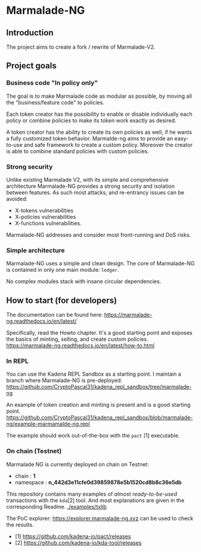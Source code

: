 # Marmalade-NG

## Introduction

The project aims to create a fork / rewrite of Marmalade-V2.

## Project goals

### Business code "In policy only"

The goal is to make Marmalade code as modular as possible, by moving all the "business/feature code" to policies.

Each token creator has the possibility to enable or disable individually each policy or combine policies to make its token work exactly as desired.

A token creator has the ability to create its own policies as well, if he wants a fully customized token behavior. Marmalde-ng aims to provide an easy-to-use and safe framework to create a custom policy.
Moreover the creator is able to combine standard policies with custom policies.   

### Strong security

Unlike existing Marmalade V2, with its simple and comprehensive architecture Marmalade-NG provides a strong security and isolation between features. As such most attacks, and re-entrancy issues can be avoided:
   - X-tokens vulnerabilities
   - X-policies vulnerabilities
   - X-functions vulnerabilities.

Marmalade-NG addresses and consider most front-running and DoS risks.

### Simple architecture

Marmalade-NG uses a simple and clean design. The core of Marmalade-NG is contained in only one main module: `ledger`.

No complex modules stack with insane circular dependencies.

## How to start (for developers)

The documentation can be found here:
https://marmalade-ng.readthedocs.io/en/latest/

Specifically, read the Howto chapter. It's a good starting point and exposes the basics of minting, selling, and create custom policies.
https://marmalade-ng.readthedocs.io/en/latest/how-to.html

### In REPL

You can use the Kadena REPL Sandbox as a starting point. I maintain a branch where Marmalade-NG is pre-deployed:
https://github.com/CryptoPascal31/kadena_repl_sandbox/tree/marmalade-ng

An example of token creation and minting is present and is a good starting point.
https://github.com/CryptoPascal31/kadena_repl_sandbox/blob/marmalade-ng/example-marmamalde-ng.repl

The example should work out-of-the-box with the `pact` [1] executable.


### On chain (Testnet)

Marmalade NG is currently deployed on chain on Testnet:
  - chain : **1**
  - namespace : **n_442d3e11cfe0d39859878e5b1520cd8b8c36e5db**

This repository contains many examples of *almost ready-to-be-used* transactions with the `kda`[2] tool. And most explanations are given in the corresponding Readme.
[./examples/txlib](./examples/txlib)

The PoC explorer: https://explorer.marmalade-ng.xyz can be used to check the results.

* [1] https://github.com/kadena-io/pact/releases
* [2] https://github.com/kadena-io/kda-tool/releases
